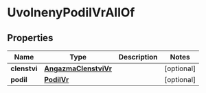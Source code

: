 

# UvolnenyPodilVrAllOf


## Properties

| Name | Type | Description | Notes |
|------------ | ------------- | ------------- | -------------|
|**clenstvi** | [**AngazmaClenstviVr**](AngazmaClenstviVr.md) |  |  [optional] |
|**podil** | [**PodilVr**](PodilVr.md) |  |  [optional] |




